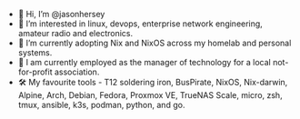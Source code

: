 - 👋 Hi, I’m @jasonhersey
- 👀 I’m interested in linux, devops, enterprise network engineering, amateur radio and electronics.
- 🌱 I’m currently adopting Nix and NixOS across my homelab and personal systems.
- 💼 I am currently employed as the manager of technology for a local not-for-profit association.
- 🛠 My favourite tools - T12 soldering iron, BusPirate, NixOS, Nix-darwin, Alpine, Arch, Debian, Fedora, Proxmox VE, TrueNAS Scale, micro, zsh, tmux, ansible, k3s, podman, python, and go.

